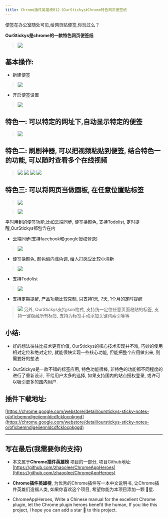```yaml
---
title: Chrome插件英雄榜012《OurStickys》Chrome特色网页便签纸
---
```

便签在办公室随处可见,给网页贴便签,你玩过么？

**OurStickys是chrome的一款特色网页便签纸**
> ![](https://www.v2fy.com/asset/012_ourstickys/a5a1d6083cbf4ea3afd3e5400b464295.png)

## 基本操作:
- 新建便签
> ![](https://www.v2fy.com/asset/012_ourstickys/0c826766ab114940a1558f0d16327fb2.png)
- 开启便签设置
> ![](https://www.v2fy.com/asset/012_ourstickys/35a4e800d1224d2ba35dae01ca411a2d.png)



## 特色一: 可以特定的网址下,自动显示特定的便签
> ![](https://www.v2fy.com/asset/012_ourstickys/f1c86a0c59b449fdbcf6d3e0775ea188.png)


## 特色二: 刷剧神器, 可以把视频粘贴到便签, 结合特色一的功能, 可以随时查看多个在线视频
> ![](https://www.v2fy.com/asset/012_ourstickys/a126dc3294ee48c8b85db47622a54ea6.png)
> ![](https://www.v2fy.com/asset/012_ourstickys/99155f15a5eb422c8da0541e0b79e2e1.png)
> ![](https://www.v2fy.com/asset/012_ourstickys/a4bbfe88600a46469bdbed3e4f1cfeb6.png)
> ![](https://www.v2fy.com/asset/012_ourstickys/d7635d3136464b519befe31f36e04fed.png)

## 特色三: 可以将网页当做画板, 在任意位置贴标签
> ![](https://www.v2fy.com/asset/012_ourstickys/084c2c05b5004f238821670c5aa97a59.png)

> ![](https://www.v2fy.com/asset/012_ourstickys/34f477991cca45528a66da7a9d596206.gif)



平时用到的便签功能,比如云端同步, 便签换颜色, 支持Todolist, 定时提醒,OurStickys都包含在内
- 云端同步(支持facebook和google授权登录)
> ![](https://www.v2fy.com/asset/012_ourstickys/38bd23611d2e464798a046d31436dab2.png)



- 便签换颜色, 颜色偏向浅色调, 给人打感受比较小清新

> ![](https://www.v2fy.com/asset/012_ourstickys/a6a60d6d746d4df28a6d38fc4a985446.png)

- 支持Todolist
> ![](https://www.v2fy.com/asset/012_ourstickys/1e8ddbc2f9e34efcbb736594925985ac.png)
- 支持定期提醒, 产品功能比较克制, 只支持1天, 7天, 1个月的定时提醒
> ![](https://www.v2fy.com/asset/012_ourstickys/1bb2640ecfc145359be1d113686256b0.png)
> 另外, OurStickys支持json格式, 支持统一定位任意页面粘贴的标签, 支持一键隐藏所有标签, 支持为标签手动添加关键词索引等等



## 小结:
- 好的想法往往比技术更有价值, OurStickys的核心技术实现并不难, 巧妙的使用相对定位和绝对定位, 就能很快实现一些核心功能, 但能把整个应用做出来, 则需要好的想法

- OurStickys是一款不错的标签应用, 特色功能很棒, 非特色的功能都不同程度的进行了重新设计, 不给用户太多的选择, 如果支持国内的站点授权登录, 或许可以吸引更多的国内用户.

## 插件下载地址:

[https://chrome.google.com/webstore/detail/ourstickys-sticky-notes-o/oficbemndigeiiennldcdfcklocpkggd](https://chrome.google.com/webstore/detail/ourstickys-sticky-notes-o/oficbemndigeiiennldcdfcklocpkggd)

---

## 写在最后(我需要你的支持)
- 本文属于**Chrome插件英雄榜** 项目的一部分, 项目Github地址: [https://github.com/zhaoolee/ChromeAppHeroes](https://github.com/zhaoolee/ChromeAppHeroes)

- **Chrome插件英雄榜**, 为优秀的Chrome插件写一本中文说明书, 让Chrome插件英雄们造福人类, 如果你喜欢这个项目, 希望你能为本项目添加一颗 🌟星.

- ChromeAppHeroes, Write a Chinese manual for the excellent Chrome plugin, let the Chrome plugin heroes benefit the human, If you like this project, I hope you can add a star 🌟 to this project.




